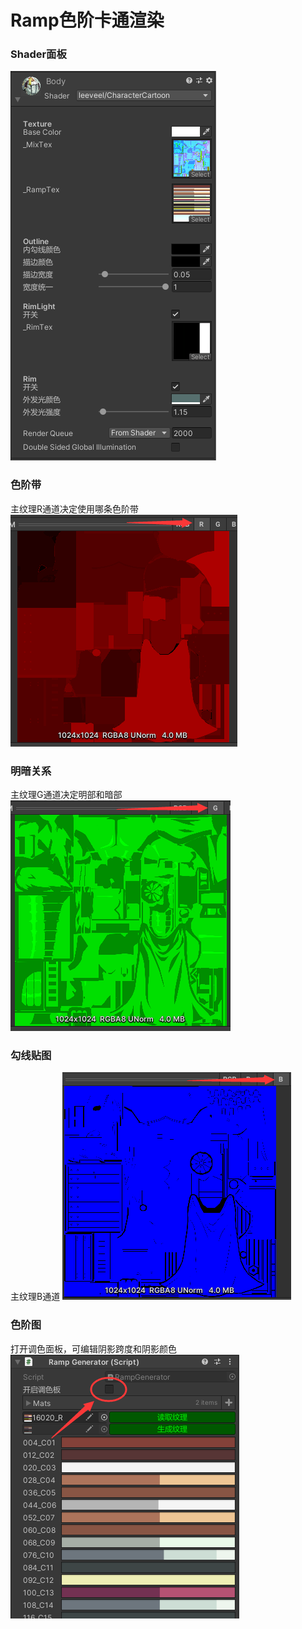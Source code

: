 # Ramp色阶卡通渲染

### Shader面板
![](https://github.com/leeveel/Geek.Shaders/blob/main/Docs/cartoon001/6.png)

### 色阶带
主纹理R通道决定使用哪条色阶带
![](https://github.com/leeveel/Geek.Shaders/blob/main/Docs/cartoon001/3.png)

### 明暗关系
主纹理G通道决定明部和暗部
![](https://github.com/leeveel/Geek.Shaders/blob/main/Docs/cartoon001/4.png)

### 勾线贴图
主纹理B通道
![](https://github.com/leeveel/Geek.Shaders/blob/main/Docs/cartoon001/5.png)

### 色阶图
打开调色面板，可编辑阴影跨度和阴影颜色
![](https://github.com/leeveel/Geek.Shaders/blob/main/Docs/cartoon001/2.png)